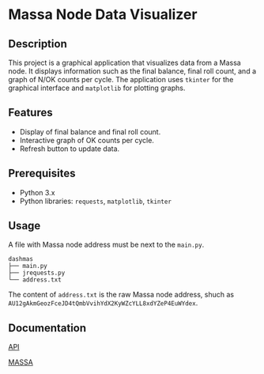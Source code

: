 # Massa Node Data Visualizer

## Description

This project is a graphical application that visualizes data from a Massa node. It displays information such as the final balance, final roll count, and a graph of N/OK counts per cycle. The application uses `tkinter` for the graphical interface and `matplotlib` for plotting graphs.

## Features

- Display of final balance and final roll count.
- Interactive graph of OK counts per cycle.
- Refresh button to update data.

## Prerequisites

- Python 3.x
- Python libraries: `requests`, `matplotlib`, `tkinter`

## Usage

A file with Massa node address must be next to the `main.py`.

```
dashmas
├── main.py
├── jrequests.py
└── address.txt
```

The content of `address.txt` is the raw Massa node address, shuch as `AU12gAkmGeozFceJD4tQmbVvihYdX2KyWZcYLL8xdYZeP4EuWYdex`.

## Documentation

[API](https://docs.massa.net/docs/build/api/jsonrpc)

[MASSA](https://www.massa.net/)
